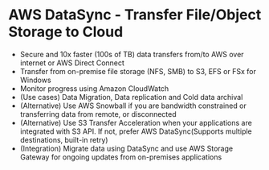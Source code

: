 
# AWS DataSync - Transfer File/Object Storage to Cloud
- Secure and 10x faster (100s of TB) data transfers from/to AWS over internet or AWS Direct Connect
- Transfer from on-premise file storage (NFS, SMB) to S3, EFS or FSx for Windows
- Monitor progress using Amazon CloudWatch
- (Use cases) Data Migration, Data replication and Cold data archival
- (Alternative) Use AWS Snowball if you are bandwidth constrained or transferring data from remote, or disconnected
- (Alternative) Use S3 Transfer Acceleration when your applications are integrated with S3 API. If not, prefer AWS 
  DataSync(Supports multiple destinations, built-in retry)
- (Integration) Migrate data using DataSync and use AWS Storage Gateway for ongoing updates from on-premises applications